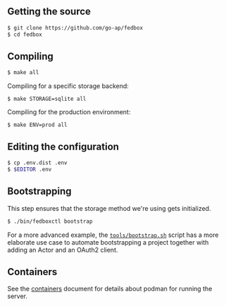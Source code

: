 ## Getting the source

```sh
$ git clone https://github.com/go-ap/fedbox
$ cd fedbox
```

## Compiling

```sh
$ make all
```

Compiling for a specific storage backend:

```shell
$ make STORAGE=sqlite all
```

Compiling for the production environment:

```shell
$ make ENV=prod all
```

## Editing the configuration

```sh
$ cp .env.dist .env
$ $EDITOR .env
```

## Bootstrapping

This step ensures that the storage method we're using gets initialized.

```sh
$ ./bin/fedboxctl bootstrap
```

For a more advanced example, the [`tools/bootstrap.sh`](../tools/bootstrap.sh) script has a more elaborate use case to
automate bootstrapping a project together with adding an Actor and an OAuth2 client.

## Containers

See the [containers](./containers.md) document for details about podman for running the server.
